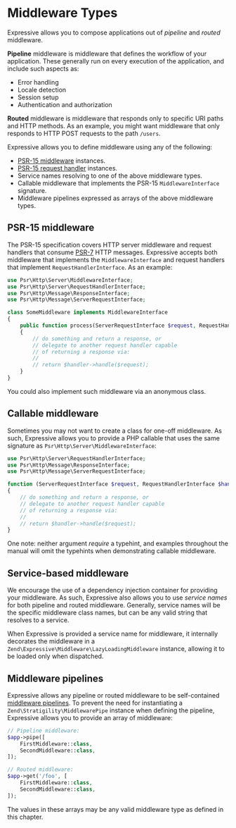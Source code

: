# Middleware Types

Expressive allows you to compose applications out of _pipeline_ and _routed_
middleware.

**Pipeline** middleware is middleware that defines the workflow of your
application. These generally run on every execution of the application, and
include such aspects as:

- Error handling
- Locale detection
- Session setup
- Authentication and authorization

**Routed** middleware is middleware that responds only to specific URI paths and
HTTP methods. As an example, you might want middleware that only responds to
HTTP POST requests to the path `/users`.

Expressive allows you to define middleware using any of the following:

- [PSR-15 middleware](https://www.php-fig.org/psr/psr-15/) instances.
- [PSR-15 request handler](https://www.php-fig.org/psr/psr-15/) instances.
- Service names resolving to one of the above middleware types.
- Callable middleware that implements the PSR-15 `MiddlewareInterface` signature.
- Middleware pipelines expressed as arrays of the above middleware types.

## PSR-15 middleware

The PSR-15 specification covers HTTP server middleware and request handlers that
consume [PSR-7](http://www.php-fig.org/psr/psr-7) HTTP messages. Expressive
accepts both middleware that implements the `MiddlewareInterface` and request
handlers that implement `RequestHandlerInterface`. As an example:

```php
use Psr\Http\Server\MiddlewareInterface;
use Psr\Http\Server\RequestHandlerInterface;
use Psr\Http\Message\ResponseInterface;
use Psr\Http\Message\ServerRequestInterface;

class SomeMiddleware implements MiddlewareInterface
{
    public function process(ServerRequestInterface $request, RequestHandlerInterface $handler) : ResponseInterface
    {
        // do something and return a response, or
        // delegate to another request handler capable
        // of returning a response via:
        //
        // return $handler->handle($request);
    }
}
```

You could also implement such middleware via an anonymous class.

## Callable middleware

Sometimes you may not want to create a class for one-off middleware. As such,
Expressive allows you to provide a PHP callable that uses the same signature as
`Psr\Http\Server\MiddlewareInterface`:

```php
use Psr\Http\Server\RequestHandlerInterface;
use Psr\Http\Message\ResponseInterface;
use Psr\Http\Message\ServerRequestInterface;

function (ServerRequestInterface $request, RequestHandlerInterface $handler) : ResponseInterface
{
    // do something and return a response, or
    // delegate to another request handler capable
    // of returning a response via:
    //
    // return $handler->handle($request);
}
```

One note: neither argument _require_ a typehint, and examples throughout the
manual will omit the typehints when demonstrating callable middleware.

## Service-based middleware

We encourage the use of a dependency injection container for providing your
middleware. As such, Expressive also allows you to use _service names_ for both
pipeline and routed middleware. Generally, service names will be the specific
middleware class names, but can be any valid string that resolves to a service.

When Expressive is provided a service name for middleware, it internally
decorates the middleware in a `Zend\Expressive\Middleware\LazyLoadingMiddleware`
instance, allowing it to be loaded only when dispatched.

## Middleware pipelines

Expressive allows any pipeline or routed middleware to be self-contained
[middleware pipelines](https://docs.zendframework.com/zend-stratigility/api/#middleware).
To prevent the need for instantiating a `Zend\Stratigility\MiddlewarePipe`
instance when defining the pipeline, Expressive allows you to provide an array
of middleware:

```php
// Pipeline middleware:
$app->pipe([
    FirstMiddleware::class,
    SecondMiddleware::class,
]);

// Routed middleware:
$app->get('/foo', [
    FirstMiddleware::class,
    SecondMiddleware::class,
]);
```

The values in these arrays may be any valid middleware type as defined in this
chapter.
